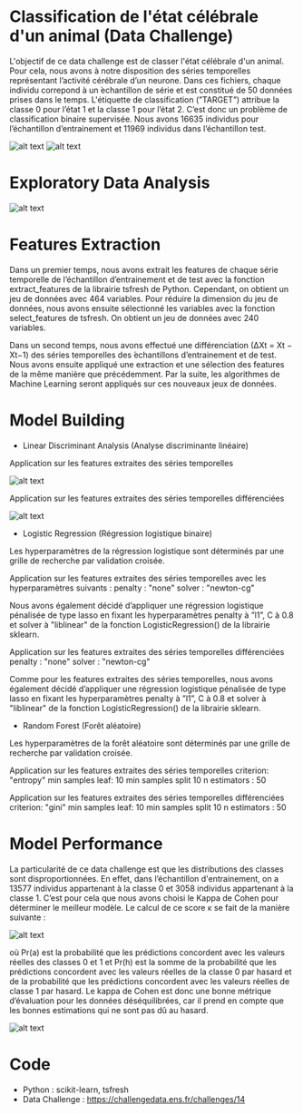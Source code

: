 # Classification de l'état célébrale d'un animal (Data Challenge)

L'objectif de ce data challenge est de classer l'état célébrale d'un animal. Pour cela, nous avons à notre disposition des séries temporelles représentant l’activité cérébrale d’un neurone. Dans ces fichiers, chaque individu correpond à un  ́echantillon de série et est constitué de 50 données prises dans le temps. L'étiquette de classification (”TARGET”) attribue la classe 0 pour l’état 1 et la classe 1 pour l’état 2. C’est donc un problème de classification binaire supervisée. Nous avons 16635 individus pour l’échantillon d’entrainement et 11969 individus dans l’échantillon test.

![alt text](https://github.com/fanny-crt/Classification_etat_celebrale_animal/blob/main/images/xtrain.PNG)
![alt text](https://github.com/fanny-crt/Classification_etat_celebrale_animal/blob/main/images/ytrain.PNG)

# Exploratory Data Analysis

![alt text](https://github.com/fanny-crt/Classification_etat_celebrale_animal/blob/main/images/sequences_pics_neuronaux.PNG)

# Features Extraction

Dans un premier temps, nous avons extrait les features de chaque série temporelle de l’échantillon d’entrainement et de test avec la fonction extract_features de la librairie tsfresh de Python. Cependant, on obtient un jeu de données avec 464 variables. Pour réduire la dimension du jeu de données, nous avons ensuite sélectionné les variables avec la fonction select_features de tsfresh. On obtient un jeu de données avec 240 variables.

Dans un second temps, nous avons effectué une différenciation (∆Xt = Xt − Xt−1) des séries temporelles des  ́echantillons d’entrainement et de test. Nous avons ensuite appliqué une extraction et une sélection des features de la même manière que précédemment. Par la suite, les algorithmes de Machine Learning seront appliqués sur ces nouveaux jeux de données.

# Model Building

- Linear Discriminant Analysis (Analyse discriminante linéaire)

Application sur les features extraites des séries temporelles

![alt text](https://github.com/fanny-crt/Classification_etat_celebrale_animal/blob/main/images/Analyse_discriminante_lineaire.PNG)

Application sur les features extraites des séries temporelles différenciées

![alt text](https://github.com/fanny-crt/Classification_etat_celebrale_animal/blob/main/images/Analyse_discriminante_lineaire_diff.PNG)

- Logistic Regression (Régression logistique binaire) 

Les hyperparamètres de la régression logistique sont déterminés par une grille de recherche par validation croisée.

Application sur les features extraites des séries temporelles avec les hyperparamètres suivants : 
penalty : "none" 
solver : "newton-cg"

Nous avons également décidé d’appliquer une régression logistique pénalisée de type lasso en fixant les hyperparamètres penalty à ”l1”, C à 0.8 et solver à "liblinear" de la fonction LogisticRegression() de la librairie sklearn. 

Application sur les features extraites des séries temporelles différenciées
penalty : "none" 
solver : "newton-cg"

Comme pour les features extraites des séries temporelles, nous avons également décidé d’appliquer une régression logistique pénalisée de type lasso en fixant les hyperparamètres penalty à ”l1”, C à 0.8 et solver à "liblinear" de la fonction LogisticRegression() de la librairie sklearn. 

- Random Forest (Forêt aléatoire)

Les hyperparamètres de la forêt aléatoire sont déterminés par une grille de recherche par validation croisée.

Application sur les features extraites des séries temporelles
criterion: "entropy"
min samples leaf: 10
min samples split 10 
n estimators : 50

Application sur les features extraites des séries temporelles différenciées
criterion: "gini"
min samples leaf: 10
min samples split 10 
n estimators : 50

# Model Performance

La particularité de ce data challenge est que les distributions des classes sont disproportionnées. En effet, dans l’échantillon d'entrainement, on a 13577 individus appartenant à la classe 0 et 3058 individus appartenant à la classe 1. C’est pour cela que nous avons choisi le Kappa de Cohen pour déterminer le meilleur modèle. Le calcul de ce score κ se fait de la manière suivante :

![alt text](https://github.com/fanny-crt/Classification_etat_celebrale_animal/blob/main/images/kappa_cohen.PNG)

où Pr(a) est la probabilité que les prédictions concordent avec les valeurs réelles des classes 0 et 1 et Pr(h) est la somme de la probabilité que les prédictions concordent avec les valeurs réelles de la classe 0 par hasard et de la probabilité que les prédictions concordent avec les valeurs réelles de classe 1 par hasard. Le kappa de Cohen est donc une bonne métrique d’évaluation pour les données déséquilibrées, car il prend en compte que les bonnes estimations qui ne sont pas dû au hasard.

![alt text](https://github.com/fanny-crt/Classification_etat_celebrale_animal/blob/main/images/model_performance_neurones.PNG)


# Code 
- Python : scikit-learn, tsfresh
- Data Challenge : https://challengedata.ens.fr/challenges/14
